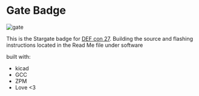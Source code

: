 # Gate Badge

![gate](https://random-hackery.net/img/gate/thmb/resized_cover.jpg)

This is the Stargate badge for [DEF con 27](https://defcon.org/html/defcon-27/dc-27-index.html). Building the source and flashing instructions located in the Read Me file under software

built with:
- kicad
- GCC
- ZPM
- Love <3
